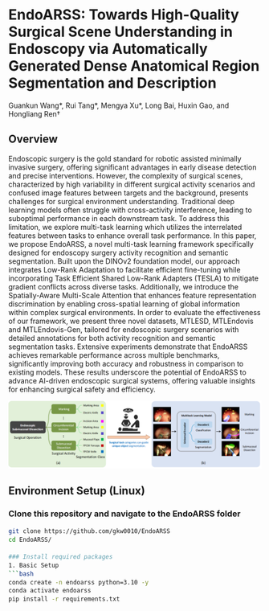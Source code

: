 # EndoARSS: Towards High-Quality Surgical Scene Understanding in Endoscopy via Automatically Generated Dense Anatomical Region Segmentation and Description
Guankun Wang*, Rui Tang*, Mengya Xu*, Long Bai, Huxin Gao, and Hongliang Ren† <br/>

## Overview
Endoscopic surgery is the gold standard for robotic assisted minimally invasive surgery, offering significant advantages in early disease detection and precise interventions. However, the complexity of surgical scenes, characterized by high variability in different surgical activity scenarios and confused image features between targets and the background, presents challenges for surgical environment understanding. Traditional deep learning models often struggle with cross-activity interference, leading to suboptimal performance in each downstream task. To address this limitation, we explore multi-task learning which utilizes the interrelated features between tasks to enhance overall task performance. In this paper, we propose EndoARSS, a novel multi-task learning framework specifically
designed for endoscopy surgery activity recognition and semantic segmentation. Built upon the DINOv2 foundation model, our approach integrates Low-Rank Adaptation to facilitate efficient fine-tuning while incorporating Task Efficient Shared Low-Rank Adapters (TESLA) to mitigate gradient conflicts across diverse tasks. Additionally, we introduce the Spatially-Aware Multi-Scale Attention that enhances feature representation discrimination by enabling cross-spatial learning of global information within complex surgical environments. In order to evaluate the effectiveness of our framework, we present three novel datasets, MTLESD, MTLEndovis and MTLEndovis-Gen, tailored for endoscopic surgery scenarios with detailed annotations for both activity recognition and semantic segmentation tasks. Extensive experiments demonstrate that EndoARSS achieves remarkable performance across multiple benchmarks, significantly improving both accuracy and robustness in comparison to existing models. These results underscore the potential of EndoARSS to advance AI-driven endoscopic surgical systems, offering valuable insights
for enhancing surgical safety and efficiency.

<p align="center">
  <img
    width="1000"
    src="./examples/intro.png"
  >
</p>

## Environment Setup (Linux)
### Clone this repository and navigate to the EndoARSS folder
```bash
git clone https://github.com/gkw0010/EndoARSS
cd EndoARSS/

### Install required packages
1. Basic Setup
```bash
conda create -n endoarss python=3.10 -y
conda activate endoarss
pip install -r requirements.txt


